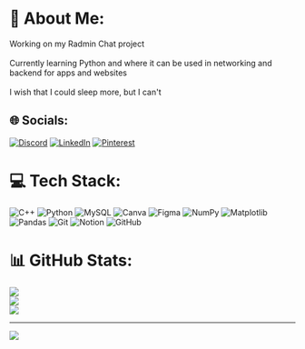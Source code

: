 # 💫 About Me:
Working on my Radmin Chat project<br><br>Currently learning Python and where it can be used in networking and backend for apps and websites<br><br>I wish that I could sleep more, but I can't<br>


## 🌐 Socials:
[![Discord](https://img.shields.io/badge/Discord-%237289DA.svg?logo=discord&logoColor=white)](https://discord.gg/https://discord.gg/r35fjZWmJX) [![LinkedIn](https://img.shields.io/badge/LinkedIn-%230077B5.svg?logo=linkedin&logoColor=white)](https://linkedin.com/in/https://www.linkedin.com/in/denchic-pts-b55697292/) [![Pinterest](https://img.shields.io/badge/Pinterest-%23E60023.svg?logo=Pinterest&logoColor=white)](https://pinterest.com/https://www.pinterest.com/denchicpts/) 

# 💻 Tech Stack:
![C++](https://img.shields.io/badge/c++-%2300599C.svg?style=flat&logo=c%2B%2B&logoColor=white) ![Python](https://img.shields.io/badge/python-3670A0?style=flat&logo=python&logoColor=ffdd54) ![MySQL](https://img.shields.io/badge/mysql-4479A1.svg?style=flat&logo=mysql&logoColor=white) ![Canva](https://img.shields.io/badge/Canva-%2300C4CC.svg?style=flat&logo=Canva&logoColor=white) ![Figma](https://img.shields.io/badge/figma-%23F24E1E.svg?style=flat&logo=figma&logoColor=white) ![NumPy](https://img.shields.io/badge/numpy-%23013243.svg?style=flat&logo=numpy&logoColor=white) ![Matplotlib](https://img.shields.io/badge/Matplotlib-%23ffffff.svg?style=flat&logo=Matplotlib&logoColor=black) ![Pandas](https://img.shields.io/badge/pandas-%23150458.svg?style=flat&logo=pandas&logoColor=white) ![Git](https://img.shields.io/badge/git-%23F05033.svg?style=flat&logo=git&logoColor=white) ![Notion](https://img.shields.io/badge/Notion-%23000000.svg?style=flat&logo=notion&logoColor=white) ![GitHub](https://img.shields.io/badge/github-%23121011.svg?style=flat&logo=github&logoColor=white)
# 📊 GitHub Stats:
![](https://github-readme-stats.vercel.app/api?username=DenchicPts&theme=nightowl&hide_border=false&include_all_commits=false&count_private=false)<br/>
![](https://github-readme-streak-stats.herokuapp.com/?user=DenchicPts&theme=nightowl&hide_border=false)<br/>
![](https://github-readme-stats.vercel.app/api/top-langs/?username=DenchicPts&theme=nightowl&hide_border=false&include_all_commits=false&count_private=false&layout=compact)

---
[![](https://visitcount.itsvg.in/api?id=DenchicPts&icon=10&color=11)](https://visitcount.itsvg.in)

<!-- Proudly created with GPRM ( https://gprm.itsvg.in ) -->
